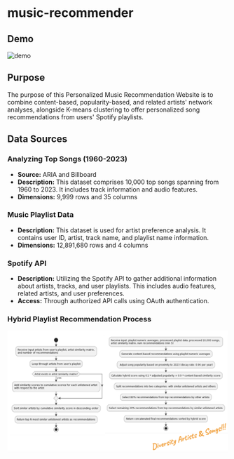# music-recommender

## Demo
![demo](https://github.com/user-attachments/assets/a6a9008f-ec2e-45b5-91c0-c6db9e5d404b)

## Purpose
The purpose of this Personalized Music Recommendation Website is to combine content-based, popularity-based, and related artists' network analyses, alongside K-means clustering to offer personalized song recommendations from users' Spotify playlists.

## Data Sources

### Analyzing Top Songs (1960-2023)
- **Source:** ARIA and Billboard
- **Description:** This dataset comprises 10,000 top songs spanning from 1960 to 2023. It includes track information and audio features.
- **Dimensions:** 9,999 rows and 35 columns

### Music Playlist Data
- **Description:** This dataset is used for artist preference analysis. It contains user ID, artist, track name, and playlist name information.
- **Dimensions:** 12,891,680 rows and 4 columns

### Spotify API
- **Description:** Utilizing the Spotify API to gather additional information about artists, tracks, and user playlists. This includes audio features, related artists, and user preferences.
- **Access:** Through authorized API calls using OAuth authentication.

### Hybrid Playlist Recommendation Process
<img src = "images/hybrid_playlist_recommendations.png"/>
